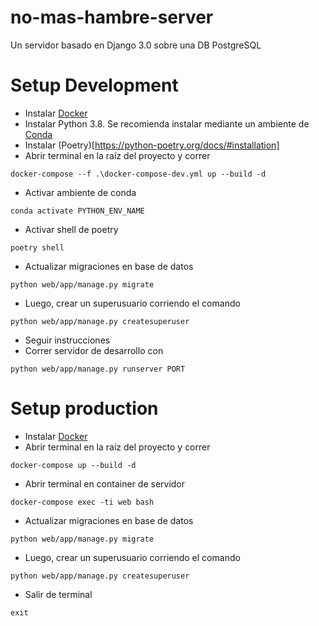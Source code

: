 # no-mas-hambre-server
Un servidor basado en Django 3.0 sobre una DB PostgreSQL

# Setup Development
- Instalar [Docker](https://docs.docker.com/engine/install/)
- Instalar Python 3.8. Se recomienda instalar mediante un ambiente de [Conda](https://docs.conda.io/projects/conda/en/latest/user-guide/install/index.html)
- Instalar (Poetry)[https://python-poetry.org/docs/#installation]
- Abrir terminal en la raíz del proyecto y correr
```
docker-compose --f .\docker-compose-dev.yml up --build -d
```
- Activar ambiente de conda
```
conda activate PYTHON_ENV_NAME
```
- Activar shell de poetry
```
poetry shell
```
- Actualizar migraciones en base de datos
```
python web/app/manage.py migrate
```
- Luego, crear un superusuario corriendo el comando
```
python web/app/manage.py createsuperuser
```
- Seguir instrucciones
- Correr servidor de desarrollo con
```
python web/app/manage.py runserver PORT
```

# Setup production
- Instalar [Docker](https://docs.docker.com/engine/install/)
- Abrir terminal en la raíz del proyecto y correr
```
docker-compose up --build -d
```
- Abrir terminal en container de servidor
```
docker-compose exec -ti web bash
```
- Actualizar migraciones en base de datos
```
python web/app/manage.py migrate
```
- Luego, crear un superusuario corriendo el comando
```
python web/app/manage.py createsuperuser
```
- Salir de terminal
```
exit
```
